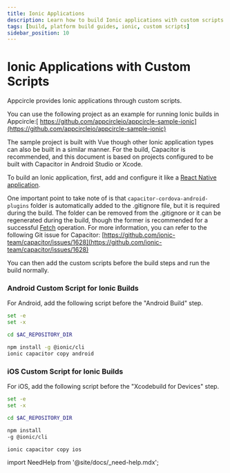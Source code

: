 ```yaml
---
title: Ionic Applications
description: Learn how to build Ionic applications with custom scripts in Appcircle
tags: [build, platform build guides, ionic, custom scripts]
sidebar_position: 10
---
```


# Ionic Applications with Custom Scripts

Appcircle provides Ionic applications through custom scripts.

You can use the following project as an example for running Ionic builds in Appcircle:[ https://github.com/appcircleio/appcircle-sample-ionic](https://github.com/appcircleio/appcircle-sample-ionic)

The sample project is built with Vue though other Ionic application types can also be built in a similar manner. For the build, Capacitor is recommended, and this document is based on projects configured to be built with Capacitor in Android Studio or Xcode.

To build an Ionic application, first, add and configure it like a [React Native application](building-react-native-applications).

One important point to take note of is that `capacitor-cordova-android-plugins` folder is automatically added to the .gitignore file, but it is required during the build. The folder can be removed from the .gitignore or it can be regenerated during the build, though the former is recommended for a successful [Fetch](/build/build-process-management/configurations#config-details) operation. For more information, you can refer to the following Git issue for Capacitor: [https://github.com/ionic-team/capacitor/issues/1628](https://github.com/ionic-team/capacitor/issues/1628)

You can then add the custom scripts before the build steps and run the build normally.

### Android Custom Script for Ionic Builds

For Android, add the following script before the "Android Build" step.

```bash
set -e
set -x

cd $AC_REPOSITORY_DIR

npm install -g @ionic/cli
ionic capacitor copy android
```

### iOS Custom Script for Ionic Builds

For iOS, add the following script before the "Xcodebuild for Devices" step.

```bash
set -e
set -x

cd $AC_REPOSITORY_DIR

npm install
-g @ionic/cli

ionic capacitor copy ios
```

import NeedHelp from '@site/docs/\_need-help.mdx';

<NeedHelp />
